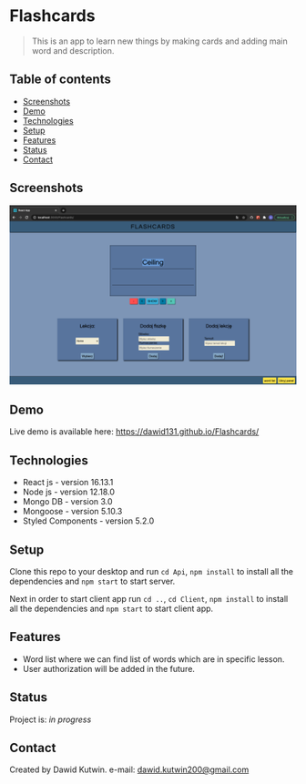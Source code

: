 # Flashcards

> This is an app to learn new things by making cards and adding main word and description.

## Table of contents

- [Screenshots](#screenshots)
- [Demo](#demo)
- [Technologies](#technologies)
- [Setup](#setup)
- [Features](#features)
- [Status](#status)
- [Contact](#contact)

## Screenshots

![Example screenshot](./img/screenshot.png)

## Demo

Live demo is available here: https://dawid131.github.io/Flashcards/

## Technologies

- React js - version 16.13.1
- Node js - version 12.18.0
- Mongo DB - version 3.0
- Mongoose - version 5.10.3
- Styled Components - version 5.2.0

## Setup

Clone this repo to your desktop and run `cd Api`, `npm install` to install all the dependencies
and `npm start` to start server.

Next in order to start client app run `cd ..`, `cd Client`, `npm install` to install all the dependencies
and `npm start` to start client app.

## Features

- Word list where we can find list of words which are in specific lesson.
- User authorization will be added in the future.

## Status

Project is: _in progress_

## Contact

Created by Dawid Kutwin.
e-mail: dawid.kutwin200@gmail.com
